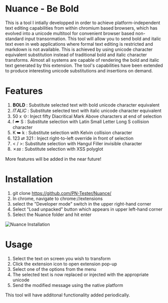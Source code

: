 # Nuance - Be Bold
This is a tool I intially developped in order to achieve platform-independent text editing capabilities from within chromium based browsers, which has evolved into a unicode multitool for convenient browser based non-standard input transormation.
This tool will allow you to send bold and italic text even in web applications where formal text editing is restricted and markdown is not available. This is achieved by using unicode character equivalent substitution instead of traditional bold and italic character transforms.
Almost all systems are capable of rendering the bold and italic text generated by this extension. The tool's capabilities have been extended to produce interesting unicode substitutions and insertions on demand.

# Features

1. &#119809;&#119822;&#119819;&#119811; : Substitute selected text with bold unicode character equivalent
2. &#119868;&#119879;&#119860;&#119871;&#119868;&#119862; : Substitute selected text with italic unicode character equivalent
3. 50 x &#8679;: Inject fifty Diacritical Mark Above characters at end of selection
4. &#x17f; &#11179; S : Substitute selection with Latin Small Letter Long S collision character
5. &#8490; &#11177; k : Substitute selection with Kelvin collision character
6. 123 &#8644; 321 : Inject right-to-left override in front of selection
7. &#60; / &#62;: Substitute selection with Hangul Filler invisible character
8. &#10007;&#119904;&#119904; : Substitute selection with XSS polyglot

More features will be added in the near future!

# Installation
1. git clone https://github.com/PN-Tester/Nuance/
2. In chrome, navigate to chrome://extensions
3. select the "Developer mode" switch in the upper right-hand corner
4. Select "Load unpacked" button which appears in upper left-hand corner
5. Select the Nuance folder and hit enter
   
![Nuance Installation](https://github.com/PN-Tester/Nuance/blob/main/Nuance%20-%20Installation.gif)

# Usage
1. Select the text on screen you wish to transform
2. Click the extension icon to open extension pop-up
3. Select one of the options from the menu
4. The selected text is now replaced or injected with the appropriate unicode
5. Send the modified message using the native platform

This tool will have additonal functionality added periodically.

